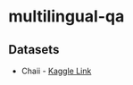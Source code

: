 # multilingual-qa

## Datasets

* Chaii - [Kaggle Link](https://www.kaggle.com/c/chaii-hindi-and-tamil-question-answering/data)
